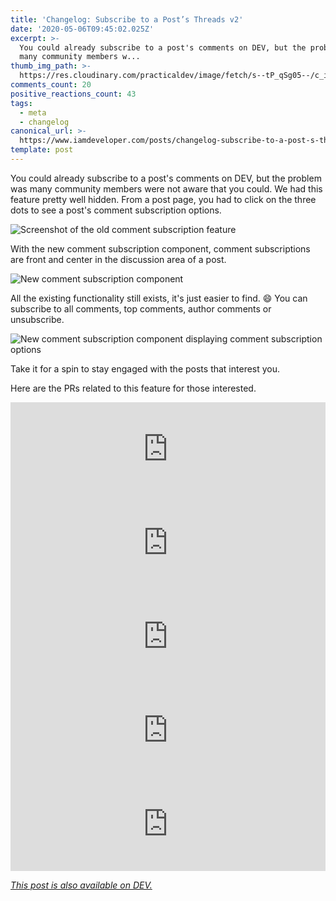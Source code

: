 ```yaml
---
title: 'Changelog: Subscribe to a Post’s Threads v2'
date: '2020-05-06T09:45:02.025Z'
excerpt: >-
  You could already subscribe to a post's comments on DEV, but the problem was
  many community members w...
thumb_img_path: >-
  https://res.cloudinary.com/practicaldev/image/fetch/s--tP_qSg05--/c_imagga_scale,f_auto,fl_progressive,h_420,q_auto,w_1000/https://dev-to-uploads.s3.amazonaws.com/i/3h4jxtefrd7uaq1c5gos.png
comments_count: 20
positive_reactions_count: 43
tags:
  - meta
  - changelog
canonical_url: >-
  https://www.iamdeveloper.com/posts/changelog-subscribe-to-a-post-s-threads-v2-5fn0/
template: post
---
```


You could already subscribe to a post's comments on DEV, but the problem was many community members were not aware that you could. We had this feature pretty well hidden. From a post page, you had to click on the three dots to see a post's comment subscription options.

![Screenshot of the old comment subscription feature](https://dev-to-uploads.s3.amazonaws.com/i/0sj1vxrqee4oji1r2yz2.png)

With the new comment subscription component, comment subscriptions are front and center in the discussion area of a post.

![New comment subscription component](https://dev-to-uploads.s3.amazonaws.com/i/airq1toftv6k2u0zaggl.png)

All the existing functionality still exists, it's just easier to find. 😄 You can subscribe to all comments, top comments, author comments or unsubscribe.

![New comment subscription component displaying comment subscription options](https://dev-to-uploads.s3.amazonaws.com/i/u5ngx2iqvxvz5ysi1771.png)

Take it for a spin to stay engaged with the posts that interest you.

Here are the PRs related to this feature for those interested.

<iframe class="liquidTag" src="https://dev.to/embed/github?args=https%3A%2F%2Fgithub.com%2Fthepracticaldev%2Fdev.to%2Fpull%2F7205" style="border: 0; width: 100%;"></iframe>

<iframe class="liquidTag" src="https://dev.to/embed/github?args=https%3A%2F%2Fgithub.com%2Fthepracticaldev%2Fdev.to%2Fpull%2F7415" style="border: 0; width: 100%;"></iframe>

<iframe class="liquidTag" src="https://dev.to/embed/github?args=https%3A%2F%2Fgithub.com%2Fthepracticaldev%2Fdev.to%2Fpull%2F7136" style="border: 0; width: 100%;"></iframe>

<iframe class="liquidTag" src="https://dev.to/embed/github?args=https%3A%2F%2Fgithub.com%2Fthepracticaldev%2Fdev.to%2Fpull%2F7048" style="border: 0; width: 100%;"></iframe>

<iframe class="liquidTag" src="https://dev.to/embed/github?args=https%3A%2F%2Fgithub.com%2Fthepracticaldev%2Fdev.to%2Fpull%2F6987" style="border: 0; width: 100%;"></iframe>

_[This post is also available on DEV.](https://dev.to/devteam/changelog-subscribe-to-a-post-s-threads-v2-5fn0)_

<script>
const parent = document.getElementsByTagName('head')[0];
const script = document.createElement('script');
script.type = 'text/javascript';
script.src = 'https://cdnjs.cloudflare.com/ajax/libs/iframe-resizer/4.1.1/iframeResizer.min.js';
script.charset = 'utf-8';
script.onload = function() {
    window.iFrameResize({}, '.liquidTag');
};
parent.appendChild(script);
</script>
